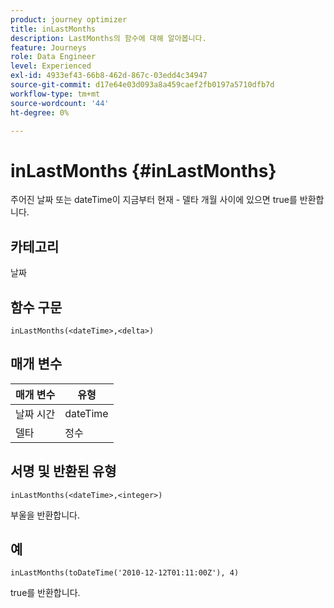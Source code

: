 ```yaml
---
product: journey optimizer
title: inLastMonths
description: LastMonths의 함수에 대해 알아봅니다.
feature: Journeys
role: Data Engineer
level: Experienced
exl-id: 4933ef43-66b8-462d-867c-03edd4c34947
source-git-commit: d17e64e03d093a8a459caef2fb0197a5710dfb7d
workflow-type: tm+mt
source-wordcount: '44'
ht-degree: 0%

---
```


# inLastMonths {#inLastMonths}

주어진 날짜 또는 dateTime이 지금부터 현재 - 델타 개월 사이에 있으면 true를 반환합니다.

## 카테고리

날짜

## 함수 구문

`inLastMonths(<dateTime>,<delta>)`

## 매개 변수

| 매개 변수 | 유형 |
|-----------|------------------|
| 날짜 시간 | dateTime |
| 델타 | 정수 |

## 서명 및 반환된 유형

`inLastMonths(<dateTime>,<integer>)`

부울을 반환합니다.

## 예

`inLastMonths(toDateTime('2010-12-12T01:11:00Z'), 4)`

true를 반환합니다.
